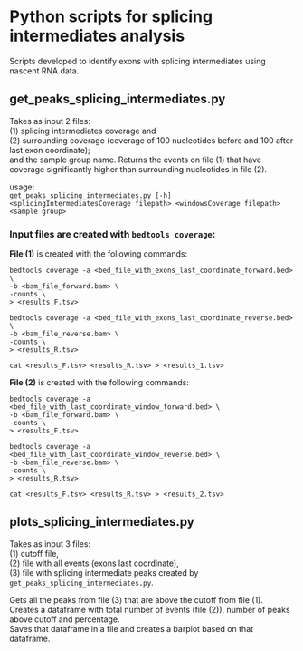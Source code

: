 # **Python scripts for splicing intermediates analysis**

Scripts developed to identify exons with splicing intermediates using nascent RNA data.

## **get_peaks_splicing_intermediates.py**

Takes as input 2 files:  
(1) splicing intermediates coverage and  
(2) surrounding coverage (coverage of 100 nucleotides before and 100 after last exon coordinate);  
and the sample group name.
Returns the events on file (1) that have coverage significantly higher than surrounding nucleotides in file (2).


usage:  
`get_peaks_splicing_intermediates.py [-h] <splicingIntermediatesCoverage filepath> <windowsCoverage filepath> <sample group>`


### **Input files are created with `bedtools coverage`:**

**File (1)** is created with the following commands:

`bedtools coverage -a <bed_file_with_exons_last_coordinate_forward.bed> \`  
                  `-b <bam_file_forward.bam> \`  
                  `-counts \`  
                  `> <results_F.tsv>`

`bedtools coverage -a <bed_file_with_exons_last_coordinate_reverse.bed> \`  
                  `-b <bam_file_reverse.bam> \`  
                  `-counts \`  
                  `> <results_R.tsv>`

`cat <results_F.tsv> <results_R.tsv> > <results_1.tsv>`

**File (2)** is created with the following commands:

`bedtools coverage -a <bed_file_with_last_coordinate_window_forward.bed> \`  
                  `-b <bam_file_forward.bam> \`  
                  `-counts \`  
                  `> <results_F.tsv>`

`bedtools coverage -a <bed_file_with_last_coordinate_window_reverse.bed> \`  
                  `-b <bam_file_reverse.bam> \`  
                  `-counts \`  
                  `> <results_R.tsv>`

`cat <results_F.tsv> <results_R.tsv> > <results_2.tsv>`

## **plots_splicing_intermediates.py**

Takes as input 3 files:  
(1) cutoff file,  
(2) file with all events (exons last coordinate),  
(3) file with splicing intermediate peaks created by `get_peaks_splicing_intermediates.py`.

Gets all the peaks from file (3) that are above the cutoff from file (1).  
Creates a dataframe with total number of events (file (2)), number of peaks above cutoff and percentage.  
Saves that dataframe in a file and creates a barplot based on that dataframe.